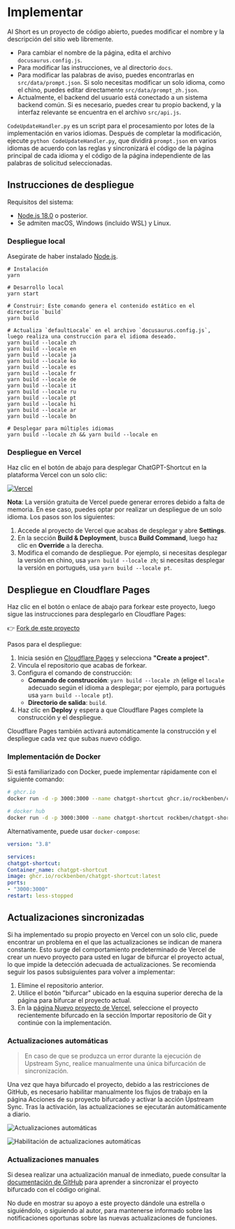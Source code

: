 # Implementar

AI Short es un proyecto de código abierto, puedes modificar el nombre y la descripción del sitio web libremente.

- Para cambiar el nombre de la página, edita el archivo `docusaurus.config.js`.
- Para modificar las instrucciones, ve al directorio `docs`.
- Para modificar las palabras de aviso, puedes encontrarlas en `src/data/prompt.json`. Si solo necesitas modificar un solo idioma, como el chino, puedes editar directamente `src/data/prompt_zh.json`.
- Actualmente, el backend del usuario está conectado a un sistema backend común. Si es necesario, puedes crear tu propio backend, y la interfaz relevante se encuentra en el archivo `src/api.js`.

`CodeUpdateHandler.py` es un script para el procesamiento por lotes de la implementación en varios idiomas. Después de completar la modificación, ejecute `python CodeUpdateHandler.py`, que dividirá `prompt.json` en varios idiomas de acuerdo con las reglas y sincronizará el código de la página principal de cada idioma y el código de la página independiente de las palabras de solicitud seleccionadas.

## Instrucciones de despliegue

Requisitos del sistema:

- [Node.js 18.0](https://nodejs.org/) o posterior.
- Se admiten macOS, Windows (incluido WSL) y Linux.

### Despliegue local

Asegúrate de haber instalado [Node.js](https://nodejs.org/).

```shell
# Instalación
yarn

# Desarrollo local
yarn start

# Construir: Este comando genera el contenido estático en el directorio `build`
yarn build

# Actualiza `defaultLocale` en el archivo `docusaurus.config.js`, luego realiza una construcción para el idioma deseado.
yarn build --locale zh
yarn build --locale en
yarn build --locale ja
yarn build --locale ko
yarn build --locale es
yarn build --locale fr
yarn build --locale de
yarn build --locale it
yarn build --locale ru
yarn build --locale pt
yarn build --locale hi
yarn build --locale ar
yarn build --locale bn

# Desplegar para múltiples idiomas
yarn build --locale zh && yarn build --locale en
```

### Despliegue en Vercel

Haz clic en el botón de abajo para desplegar ChatGPT-Shortcut en la plataforma Vercel con un solo clic:

[![Vercel](https://vercel.com/button)](https://vercel.com/new/clone?repository-url=https%3A%2F%2Fgithub.com%2Frockbenben%2FChatGPT-Shortcut%2Ftree%2Fmain)

**Nota**: La versión gratuita de Vercel puede generar errores debido a falta de memoria. En ese caso, puedes optar por realizar un despliegue de un solo idioma. Los pasos son los siguientes:

1. Accede al proyecto de Vercel que acabas de desplegar y abre **Settings**.
2. En la sección **Build & Deployment**, busca **Build Command**, luego haz clic en **Override** a la derecha.
3. Modifica el comando de despliegue. Por ejemplo, si necesitas desplegar la versión en chino, usa `yarn build --locale zh`; si necesitas desplegar la versión en portugués, usa `yarn build --locale pt`.

## Despliegue en Cloudflare Pages

Haz clic en el botón o enlace de abajo para forkear este proyecto, luego sigue las instrucciones para desplegarlo en Cloudflare Pages:

👉 [Fork de este proyecto](https://github.com/rockbenben/ChatGPT-Shortcut/fork)

Pasos para el despliegue:

1. Inicia sesión en [Cloudflare Pages](https://pages.cloudflare.com/) y selecciona **"Create a project"**.
2. Vincula el repositorio que acabas de forkear.
3. Configura el comando de construcción:
   - **Comando de construcción**: `yarn build --locale zh` (elige el `locale` adecuado según el idioma a desplegar; por ejemplo, para portugués usa `yarn build --locale pt`).
   - **Directorio de salida**: `build`.
4. Haz clic en **Deploy** y espera a que Cloudflare Pages complete la construcción y el despliegue.

Cloudflare Pages también activará automáticamente la construcción y el despliegue cada vez que subas nuevo código.

### Implementación de Docker

Si está familiarizado con Docker, puede implementar rápidamente con el siguiente comando:

```bash
# ghcr.io
docker run -d -p 3000:3000 --name chatgpt-shortcut ghcr.io/rockbenben/chatgpt-shortcut:latest

# docker hub
docker run -d -p 3000:3000 --name chatgpt-shortcut rockben/chatgpt-shortcut:latest
```

Alternativamente, puede usar `docker-compose`:

```yml
version: "3.8"

services:
chatgpt-shortcut:
Container_name: chatgpt-shortcut
image: ghcr.io/rockbenben/chatgpt-shortcut:latest
ports:
- "3000:3000"
restart: less-stopped
```

## Actualizaciones sincronizadas

Si ha implementado su propio proyecto en Vercel con un solo clic, puede encontrar un problema en el que las actualizaciones se indican de manera constante. Esto surge del comportamiento predeterminado de Vercel de crear un nuevo proyecto para usted en lugar de bifurcar el proyecto actual, lo que impide la detección adecuada de actualizaciones. Se recomienda seguir los pasos subsiguientes para volver a implementar:

1. Elimine el repositorio anterior.
2. Utilice el botón "bifurcar" ubicado en la esquina superior derecha de la página para bifurcar el proyecto actual.
3. En la [página Nuevo proyecto de Vercel](https://vercel.com/new), seleccione el proyecto recientemente bifurcado en la sección Importar repositorio de Git y continúe con la implementación.

### Actualizaciones automáticas

> En caso de que se produzca un error durante la ejecución de Upstream Sync, realice manualmente una única bifurcación de sincronización.

Una vez que haya bifurcado el proyecto, debido a las restricciones de GitHub, es necesario habilitar manualmente los flujos de trabajo en la página Acciones de su proyecto bifurcado y activar la acción Upstream Sync. Tras la activación, las actualizaciones se ejecutarán automáticamente a diario.

![Actualizaciones automáticas](https://img.newzone.top/2023-05-19-11-57-59.png?imageMogr2/format/webp)

![Habilitación de actualizaciones automáticas](https://img.newzone.top/2023-05-19-11-59-26.png?imageMogr2/format/webp)

### Actualizaciones manuales

Si desea realizar una actualización manual de inmediato, puede consultar la [documentación de GitHub](https://docs.github.com/en/pull-requests/collaborating-with-pull-requests/working-with-forks/syncing-a-fork) para aprender a sincronizar el proyecto bifurcado con el código original.

No dude en mostrar su apoyo a este proyecto dándole una estrella o siguiéndolo, o siguiendo al autor, para mantenerse informado sobre las notificaciones oportunas sobre las nuevas actualizaciones de funciones.
